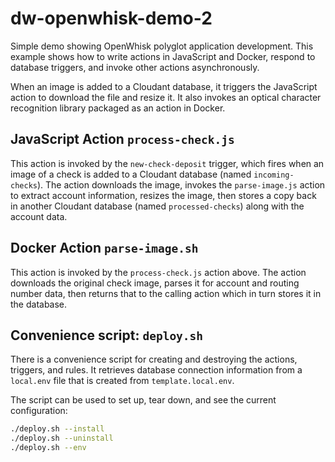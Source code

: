 # dw-openwhisk-demo-2
Simple demo showing OpenWhisk polyglot application development. This example shows how to write actions in JavaScript and Docker, respond to database triggers, and invoke other actions asynchronously.

When an image is added to a Cloudant database, it triggers the JavaScript action to download the file and resize it. It also invokes an optical character recognition library packaged as an action in Docker.

## JavaScript Action `process-check.js`
This action is invoked by the `new-check-deposit` trigger, which fires when an image of a check is added to a Cloudant database (named `incoming-checks`). The action downloads the image, invokes the `parse-image.js` action to extract account information, resizes the image, then stores a copy back in another Cloudant database (named `processed-checks`) along with the account data.

## Docker Action `parse-image.sh`
This action is invoked by the `process-check.js` action above. The action downloads the original check image, parses it for account and routing number data, then returns that to the calling action which in turn stores it in the database.

## Convenience script: `deploy.sh`
There is a convenience script for creating and destroying the actions, triggers, and rules. It retrieves database connection information from a `local.env` file that is created from `template.local.env`.

The script can be used to set up, tear down, and see the current configuration:
```bash
./deploy.sh --install
./deploy.sh --uninstall
./deploy.sh --env
```
